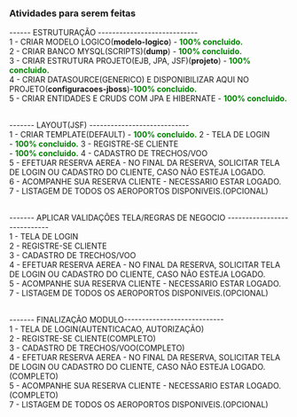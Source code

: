 ### Atividades para serem feitas<br/>


------ ESTRUTURAÇÃO ----------------------------<br/>
1 - CRIAR MODELO LOGICO(<b>modelo-logico</b>) - <b style="color:green;">100% concluido.</b> <br/>
2 - CRIAR BANCO MYSQL(SCRIPTS)(<b>dump</b>) - <b style="color:green;">100% concluido.</b> <br/>
3 - CRIAR ESTRUTURA PROJETO(EJB, JPA, JSF)(<b>projeto</b>) - <b style="color:green;">100% concluido.</b> <br/>
4 - CRIAR DATASOURCE(GENERICO) E DISPONIBILIZAR AQUI NO PROJETO(<b>configuracoes-jboss</b>)-<b style="color:green;">100% concluido.</b> <br/>
5 - CRIAR ENTIDADES E CRUDS COM JPA E HIBERNATE - <b style="color:green;">100% concluido.</b> <br/><br/> 

------- LAYOUT(JSF) ----------------------------<br/>
1 - CRIAR TEMPLATE(DEFAULT) - <b style="color:green;">100% concluido.</b>
2 - TELA DE LOGIN<br/> - <b style="color:green;">100% concluido.</b>
3 - REGISTRE-SE CLIENTE<br/> - <b style="color:green;">100% concluido.</b>
4 - CADASTRO DE TRECHOS/VOO<br/>
5 - EFETUAR RESERVA AEREA - NO FINAL DA RESERVA, SOLICITAR TELA DE LOGIN OU CADASTRO DO CLIENTE, CASO NÃO ESTEJA LOGADO.<br/>
6 - ACOMPANHE SUA RESERVA CLIENTE - NECESSARIO ESTAR LOGADO.<br/>
7 - LISTAGEM DE TODOS OS AEROPORTOS DISPONIVEIS.(OPCIONAL)<br/><br/>


------- APLICAR VALIDAÇÕES TELA/REGRAS DE NEGOCIO ----------------------------<br/>
1 - TELA DE LOGIN<br/>
2 - REGISTRE-SE CLIENTE<br/>
3 - CADASTRO DE TRECHOS/VOO<br/>
4 - EFETUAR RESERVA AEREA - NO FINAL DA RESERVA, SOLICITAR TELA DE LOGIN OU CADASTRO DO CLIENTE, CASO NÃO ESTEJA LOGADO.<br/>
5 - ACOMPANHE SUA RESERVA CLIENTE - NECESSARIO ESTAR LOGADO.<br/>
7 - LISTAGEM DE TODOS OS AEROPORTOS DISPONIVEIS.(OPCIONAL)<br/><br/>


------- FINALIZAÇÃO MODULO----------------------------<br/>
1 - TELA DE LOGIN(AUTENTICACAO, AUTORIZAÇÃO)<br/>
2 - REGISTRE-SE CLIENTE(COMPLETO)<br/>
3 - CADASTRO DE TRECHOS/VOO(COMPLETO)<br/>
4 - EFETUAR RESERVA AEREA - NO FINAL DA RESERVA, SOLICITAR TELA DE LOGIN OU CADASTRO DO CLIENTE, CASO NÃO ESTEJA LOGADO.(COMPLETO)<br/>
5 - ACOMPANHE SUA RESERVA CLIENTE - NECESSARIO ESTAR LOGADO.(COMPLETO)<br/>
7 - LISTAGEM DE TODOS OS AEROPORTOS DISPONIVEIS.(OPCIONAL)<br/><br/>
